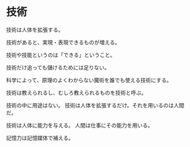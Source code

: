 # 技術

技術は人体を拡張する。

技術があると、実現・表現できるものが増える。

技術や技能というのは「できる」ということ。

技術だけ追っても儲けるためには足りない。

科学によって、原理のよくわからない魔術を誰でも使える技術にする。

技術は教えられるし、むしろ教えられるものを技術と呼ぶ。

技術の中に用途はない。
技術は人体を拡張するだけ。それを用いるのは人間だ。

技術は人体に能力を与える。
人間は仕事にその能力を用いる。

記憶力は記憶媒体で補える。
